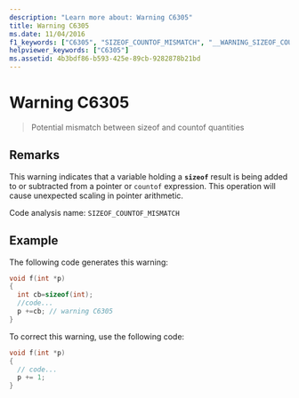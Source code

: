 ```yaml
---
description: "Learn more about: Warning C6305"
title: Warning C6305
ms.date: 11/04/2016
f1_keywords: ["C6305", "SIZEOF_COUNTOF_MISMATCH", "__WARNING_SIZEOF_COUNTOF_MISMATCH"]
helpviewer_keywords: ["C6305"]
ms.assetid: 4b3bdf86-b593-425e-89cb-9282878b21bd
---
```

# Warning C6305

> Potential mismatch between sizeof and countof quantities

## Remarks

This warning indicates that a variable holding a **`sizeof`** result is being added to or subtracted from a pointer or `countof` expression. This operation will cause unexpected scaling in pointer arithmetic.

Code analysis name: `SIZEOF_COUNTOF_MISMATCH`

## Example

The following code generates this warning:

```cpp
void f(int *p)
{
  int cb=sizeof(int);
  //code...
  p +=cb; // warning C6305
}
```

To correct this warning, use the following code:

```cpp
void f(int *p)
{
  // code...
  p += 1;
}
```

